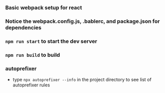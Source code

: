 ### Basic webpack setup for react

### Notice the webpack.config.js, .bablerc, and package.json for dependencies

### `npm run start` to start the dev server

### `npm run build` to build

### autoprefixer

- type `npx autoprefixer --info` in the project directory to see list of autoprefixer rules
